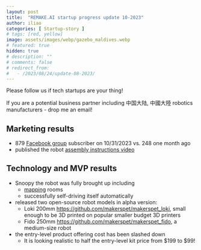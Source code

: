 ```yaml
---
layout: post
title:  "REMAKE.AI startup progress update 10-2023"
author: iliao
categories: [ Startup-story ]
# tags: [red, yellow]
image: assets/images/webp/gazebo_maldives.webp
# featured: true
hidden: true
# description: ""
# comments: false
# redirect_from:
#   - /2023/08/24/update-08-2023/
---
```

Please follow us if tech startups are your thing!

If you are a potential business partner including 中国大陆, 中國大陸 robotics manufacturers -
drop me an email!

## Marketing results
- 879 [Facebook group](https://www.facebook.com/groups/243730868651472/) subscriber on 10/31/2023 vs. 248 one month ago
- published the robot [assembly instructions video](https://youtu.be/WPB2B1DPf_s)

## Technology and MVP results
- Snoopy the robot was fully brought up including
  - [mapping](https://youtu.be/_SHtXhIqhDg) rooms
  - successfully self-driving itself automatically
- released two open-source robot models in alpha version:
  - Loki 200mm https://github.com/makerspet/makerspet_loki, small enough to be 3D printed on popular smaller budget 3D printers
  - Fido 250mm https://github.com/makerspet/makerspet_fido, a medium-size robot
- the entry-level product offering cost has been slashed down
  - It is looking realistic to half the entry-level kit price from $199 to $99!

